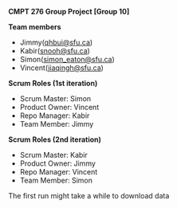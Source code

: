 **CMPT 276 Group Project [Group 10]**

**Team members**
* Jimmy(qhbui@sfu.ca)
* Kabir(snooh@sfu.ca)
* Simon(simon_eaton@sfu.ca)
* Vincent(jiaqingh@sfu.ca)


**Scrum Roles (1st iteration)**
* Scrum Master: Simon
* Product Owner: Vincent
* Repo Manager: Kabir
* Team Member: Jimmy

**Scrum Roles (2nd iteration)**
* Scrum Master: Kabir
* Product Owner: Jimmy
* Repo Manager: Vincent
* Team Member: Simon

The first run might take a while to download data